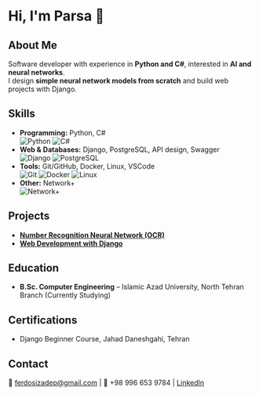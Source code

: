 # Hi, I'm Parsa 👋

## About Me
Software developer with experience in **Python and C#**, interested in **AI and neural networks**.  
I design **simple neural network models from scratch** and build web projects with Django.  

## Skills
- **Programming:** Python, C#  
  ![Python](https://img.shields.io/badge/Python-3776AB?style=for-the-badge&logo=python&logoColor=white) ![C#](https://img.shields.io/badge/C%23-239120?style=for-the-badge&logo=c-sharp&logoColor=white)
- **Web & Databases:** Django, PostgreSQL, API design, Swagger  
  ![Django](https://img.shields.io/badge/Django-092E20?style=for-the-badge&logo=django&logoColor=white) ![PostgreSQL](https://img.shields.io/badge/PostgreSQL-316192?style=for-the-badge&logo=postgresql&logoColor=white)
- **Tools:** Git/GitHub, Docker, Linux, VSCode  
  ![Git](https://img.shields.io/badge/Git-F05032?style=for-the-badge&logo=git&logoColor=white) ![Docker](https://img.shields.io/badge/Docker-2496ED?style=for-the-badge&logo=docker&logoColor=white) ![Linux](https://img.shields.io/badge/Linux-FCC624?style=for-the-badge&logo=linux&logoColor=black)
- **Other:** Network+  
  ![Network+](https://img.shields.io/badge/Network+-0066CC?style=for-the-badge&logo=networking&logoColor=white)

## Projects
- **[Number Recognition Neural Network (OCR)](https://github.com/parsaferdosi/neural-network)**
- **[Web Development with Django](https://github.com/parsaferdosi/UserApp)**

## Education
- **B.Sc. Computer Engineering** – Islamic Azad University, North Tehran Branch (Currently Studying)

## Certifications
- Django Beginner Course, Jahad Daneshgahi, Tehran

## Contact
📧 ferdosizadep@gmail.com | 📱 +98 996 653 9784 | [LinkedIn](https://www.linkedin.com/in/parsa-ferdosi-zade-b0628637a/)

